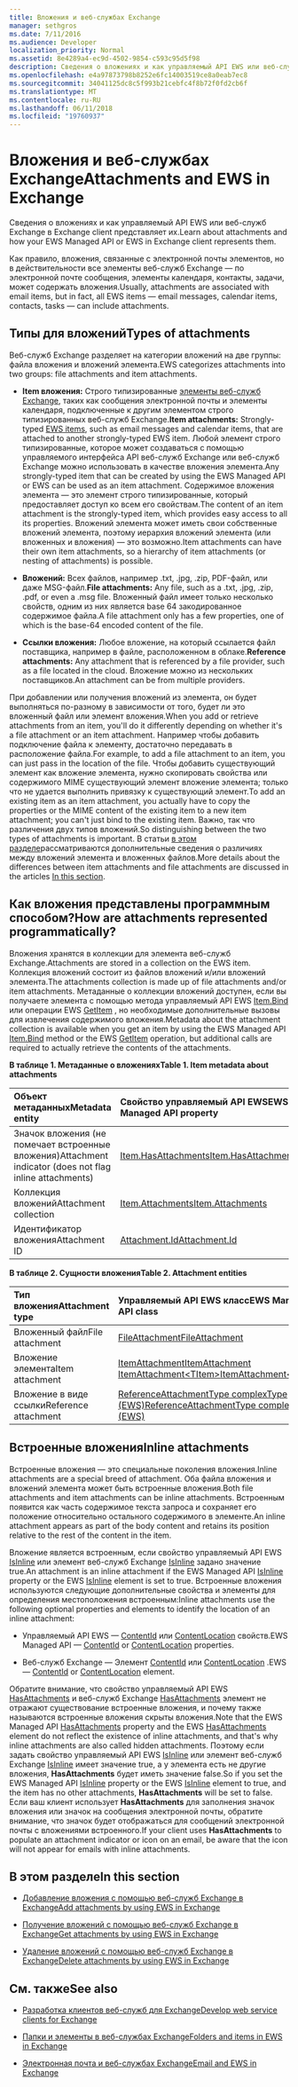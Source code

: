 ```yaml
---
title: Вложения и веб-службах Exchange
manager: sethgros
ms.date: 7/11/2016
ms.audience: Developer
localization_priority: Normal
ms.assetid: 8e4289a4-ec9d-4502-9854-c593c95d5f98
description: Сведения о вложениях и как управляемый API EWS или веб-служб Exchange в Exchange client представляет их.
ms.openlocfilehash: e4a97873798b8252e6fc14003519ce8a0eab7ec8
ms.sourcegitcommit: 34041125dc8c5f993b21cebfc4f8b72f0fd2cb6f
ms.translationtype: MT
ms.contentlocale: ru-RU
ms.lasthandoff: 06/11/2018
ms.locfileid: "19760937"
---
```

# <a name="attachments-and-ews-in-exchange"></a><span data-ttu-id="3a047-103">Вложения и веб-службах Exchange</span><span class="sxs-lookup"><span data-stu-id="3a047-103">Attachments and EWS in Exchange</span></span>

<span data-ttu-id="3a047-104">Сведения о вложениях и как управляемый API EWS или веб-служб Exchange в Exchange client представляет их.</span><span class="sxs-lookup"><span data-stu-id="3a047-104">Learn about attachments and how your EWS Managed API or EWS in Exchange client represents them.</span></span>
  
<span data-ttu-id="3a047-105">Как правило, вложения, связанные с электронной почты элементов, но в действительности все элементы веб-служб Exchange — по электронной почте сообщения, элементы календаря, контакты, задачи, может содержать вложения.</span><span class="sxs-lookup"><span data-stu-id="3a047-105">Usually, attachments are associated with email items, but in fact, all EWS items — email messages, calendar items, contacts, tasks — can include attachments.</span></span>
  
## <a name="types-of-attachments"></a><span data-ttu-id="3a047-106">Типы для вложений</span><span class="sxs-lookup"><span data-stu-id="3a047-106">Types of attachments</span></span>

<span data-ttu-id="3a047-107">Веб-служб Exchange разделяет на категории вложений на две группы: файла вложения и вложений элемента.</span><span class="sxs-lookup"><span data-stu-id="3a047-107">EWS categorizes attachments into two groups: file attachments and item attachments.</span></span>
  
- <span data-ttu-id="3a047-108">**Item вложения:** Строго типизированные [элементы веб-служб Exchange](folders-and-items-in-ews-in-exchange.md), таких как сообщения электронной почты и элементы календаря, подключенные к другим элементом строго типизированных веб-служб Exchange.</span><span class="sxs-lookup"><span data-stu-id="3a047-108">**Item attachments:** Strongly-typed [EWS items](folders-and-items-in-ews-in-exchange.md), such as email messages and calendar items, that are attached to another strongly-typed EWS item.</span></span> <span data-ttu-id="3a047-109">Любой элемент строго типизированные, которое может создаваться с помощью управляемого интерфейса API веб-служб Exchange или веб-служб Exchange можно использовать в качестве вложения элемента.</span><span class="sxs-lookup"><span data-stu-id="3a047-109">Any strongly-typed item that can be created by using the EWS Managed API or EWS can be used as an item attachment.</span></span> <span data-ttu-id="3a047-110">Содержимое вложения элемента — это элемент строго типизированные, который предоставляет доступ ко всем его свойствам.</span><span class="sxs-lookup"><span data-stu-id="3a047-110">The content of an item attachment is the strongly-typed item, which provides easy access to all its properties.</span></span> <span data-ttu-id="3a047-111">Вложений элемента может иметь свои собственные вложений элемента, поэтому иерархия вложений элемента (или вложенных и вложения) — это возможно.</span><span class="sxs-lookup"><span data-stu-id="3a047-111">Item attachments can have their own item attachments, so a hierarchy of item attachments (or nesting of attachments) is possible.</span></span>
    
- <span data-ttu-id="3a047-112">**Вложений:** Всех файлов, например .txt, .jpg, .zip, PDF-файл, или даже MSG-файл.</span><span class="sxs-lookup"><span data-stu-id="3a047-112">**File attachments:** Any file, such as a .txt, .jpg, .zip, .pdf, or even a .msg file.</span></span> <span data-ttu-id="3a047-113">Вложенный файл имеет только несколько свойств, одним из них является base 64 закодированное содержимое файла.</span><span class="sxs-lookup"><span data-stu-id="3a047-113">A file attachment only has a few properties, one of which is the base-64 encoded content of the file.</span></span> 
    
- <span data-ttu-id="3a047-114">**Ссылки вложения:** Любое вложение, на который ссылается файл поставщика, например в файле, расположенном в облаке.</span><span class="sxs-lookup"><span data-stu-id="3a047-114">**Reference attachments:** Any attachment that is referenced by a file provider, such as a file located in the cloud.</span></span> <span data-ttu-id="3a047-115">Вложение можно из нескольких поставщиков.</span><span class="sxs-lookup"><span data-stu-id="3a047-115">An attachment can be from multiple providers.</span></span> 
    
<span data-ttu-id="3a047-116">При добавлении или получения вложений из элемента, он будет выполняться по-разному в зависимости от того, будет ли это вложенный файл или элемент вложения.</span><span class="sxs-lookup"><span data-stu-id="3a047-116">When you add or retrieve attachments from an item, you'll do it differently depending on whether it's a file attachment or an item attachment.</span></span> <span data-ttu-id="3a047-117">Например чтобы добавить подключение файла к элементу, достаточно передавать в расположение файла.</span><span class="sxs-lookup"><span data-stu-id="3a047-117">For example, to add a file attachment to an item, you can just pass in the location of the file.</span></span> <span data-ttu-id="3a047-118">Чтобы добавить существующий элемент как вложение элемента, нужно скопировать свойства или содержимого MIME существующий элемент вложение элемента; только что не удается выполнить привязку к существующий элемент.</span><span class="sxs-lookup"><span data-stu-id="3a047-118">To add an existing item as an item attachment, you actually have to copy the properties or the MIME content of the existing item to a new item attachment; you can't just bind to the existing item.</span></span> <span data-ttu-id="3a047-119">Важно, так что различения двух типов вложений.</span><span class="sxs-lookup"><span data-stu-id="3a047-119">So distinguishing between the two types of attachments is important.</span></span> <span data-ttu-id="3a047-120">В статьи [в этом разделе](#bk_inthissection)рассматриваются дополнительные сведения о различиях между вложений элемента и вложенных файлов.</span><span class="sxs-lookup"><span data-stu-id="3a047-120">More details about the differences between item attachments and file attachments are discussed in the articles [In this section](#bk_inthissection).</span></span>
  
## <a name="how-are-attachments-represented-programmatically"></a><span data-ttu-id="3a047-121">Как вложения представлены программным способом?</span><span class="sxs-lookup"><span data-stu-id="3a047-121">How are attachments represented programmatically?</span></span>

<span data-ttu-id="3a047-122">Вложения хранятся в коллекции для элемента веб-служб Exchange.</span><span class="sxs-lookup"><span data-stu-id="3a047-122">Attachments are stored in a collection on the EWS item.</span></span> <span data-ttu-id="3a047-123">Коллекция вложений состоит из файлов вложений и/или вложений элемента.</span><span class="sxs-lookup"><span data-stu-id="3a047-123">The attachments collection is made up of file attachments and/or item attachments.</span></span> <span data-ttu-id="3a047-124">Метаданные о коллекции вложений доступен, если вы получаете элемента с помощью метода управляемый API EWS [Item.Bind](http://msdn.microsoft.com/en-us/library/microsoft.exchange.webservices.data.item.bind%28v=exchg.80%29.aspx) или операции EWS [GetItem](http://msdn.microsoft.com/library/e3590b8b-c2a7-4dad-a014-6360197b68e4%28Office.15%29.aspx) , но необходимые дополнительные вызовы для извлечения содержимого вложения.</span><span class="sxs-lookup"><span data-stu-id="3a047-124">Metadata about the attachment collection is available when you get an item by using the EWS Managed API [Item.Bind](http://msdn.microsoft.com/en-us/library/microsoft.exchange.webservices.data.item.bind%28v=exchg.80%29.aspx) method or the EWS [GetItem](http://msdn.microsoft.com/library/e3590b8b-c2a7-4dad-a014-6360197b68e4%28Office.15%29.aspx) operation, but additional calls are required to actually retrieve the contents of the attachments.</span></span> 
  
<span data-ttu-id="3a047-125">**В таблице 1. Метаданные о вложениях**</span><span class="sxs-lookup"><span data-stu-id="3a047-125">**Table 1. Item metadata about attachments**</span></span>

|<span data-ttu-id="3a047-126">**Объект метаданных**</span><span class="sxs-lookup"><span data-stu-id="3a047-126">**Metadata entity**</span></span>|<span data-ttu-id="3a047-127">**Свойство управляемый API EWS**</span><span class="sxs-lookup"><span data-stu-id="3a047-127">**EWS Managed API property**</span></span>|<span data-ttu-id="3a047-128">**Элемент веб-служб Exchange**</span><span class="sxs-lookup"><span data-stu-id="3a047-128">**EWS element**</span></span>|
|:-----|:-----|:-----|
|<span data-ttu-id="3a047-129">Значок вложения (не помечает встроенные вложения)</span><span class="sxs-lookup"><span data-stu-id="3a047-129">Attachment indicator (does not flag inline attachments)</span></span>  <br/> |[<span data-ttu-id="3a047-130">Item.HasAttachments</span><span class="sxs-lookup"><span data-stu-id="3a047-130">Item.HasAttachments</span></span>](http://msdn.microsoft.com/en-us/library/microsoft.exchange.webservices.data.item.hasattachments%28v=exchg.80%29.aspx) <br/> |[<span data-ttu-id="3a047-131">HasAttachments</span><span class="sxs-lookup"><span data-stu-id="3a047-131">HasAttachments</span></span>](http://msdn.microsoft.com/library/538b7a85-11d7-4daa-8458-09b540760e8b%28Office.15%29.aspx) <br/> |
|<span data-ttu-id="3a047-132">Коллекция вложений</span><span class="sxs-lookup"><span data-stu-id="3a047-132">Attachment collection</span></span>  <br/> |[<span data-ttu-id="3a047-133">Item.Attachments</span><span class="sxs-lookup"><span data-stu-id="3a047-133">Item.Attachments</span></span>](http://msdn.microsoft.com/en-us/library/microsoft.exchange.webservices.data.item.attachments%28v=exchg.80%29.aspx) <br/> |[<span data-ttu-id="3a047-134">Вложения</span><span class="sxs-lookup"><span data-stu-id="3a047-134">Attachments</span></span>](http://msdn.microsoft.com/library/b470e614-34bb-44f0-8790-7ddbdcbbd29d%28Office.15%29.aspx) <br/> |
|<span data-ttu-id="3a047-135">Идентификатор вложения</span><span class="sxs-lookup"><span data-stu-id="3a047-135">Attachment ID</span></span>  <br/> |[<span data-ttu-id="3a047-136">Attachment.Id</span><span class="sxs-lookup"><span data-stu-id="3a047-136">Attachment.Id</span></span>](http://msdn.microsoft.com/en-us/library/microsoft.exchange.webservices.data.attachment.id%28v=exchg.80%29.aspx) <br/> |[<span data-ttu-id="3a047-137">Идентификатора вложения AttachmentId</span><span class="sxs-lookup"><span data-stu-id="3a047-137">AttachmentId</span></span>](http://msdn.microsoft.com/library/55a5fd77-60d1-40fa-8144-770600cedc6a%28Office.15%29.aspx) <br/> |
   
<span data-ttu-id="3a047-138">**В таблице 2. Сущности вложения**</span><span class="sxs-lookup"><span data-stu-id="3a047-138">**Table 2. Attachment entities**</span></span>

|<span data-ttu-id="3a047-139">**Тип вложения**</span><span class="sxs-lookup"><span data-stu-id="3a047-139">**Attachment type**</span></span>|<span data-ttu-id="3a047-140">**Управляемый API EWS класс**</span><span class="sxs-lookup"><span data-stu-id="3a047-140">**EWS Managed API class**</span></span>|<span data-ttu-id="3a047-141">**Элемент веб-служб Exchange**</span><span class="sxs-lookup"><span data-stu-id="3a047-141">**EWS element**</span></span>|
|:-----|:-----|:-----|
|<span data-ttu-id="3a047-142">Вложенный файл</span><span class="sxs-lookup"><span data-stu-id="3a047-142">File attachment</span></span>  <br/> |[<span data-ttu-id="3a047-143">FileAttachment</span><span class="sxs-lookup"><span data-stu-id="3a047-143">FileAttachment</span></span>](http://msdn.microsoft.com/en-us/library/microsoft.exchange.webservices.data.fileattachment%28v=exchg.80%29.aspx) <br/> |[<span data-ttu-id="3a047-144">FileAttachment</span><span class="sxs-lookup"><span data-stu-id="3a047-144">FileAttachment</span></span>](http://msdn.microsoft.com/library/3ecea174-73d1-47fd-8917-6065cef1d565%28Office.15%29.aspx) <br/> |
|<span data-ttu-id="3a047-145">Вложение элемента</span><span class="sxs-lookup"><span data-stu-id="3a047-145">Item attachment</span></span>  <br/> |[<span data-ttu-id="3a047-146">ItemAttachment</span><span class="sxs-lookup"><span data-stu-id="3a047-146">ItemAttachment</span></span>](http://msdn.microsoft.com/en-us/library/microsoft.exchange.webservices.data.itemattachment%28v=exchg.80%29.aspx) <br/> [<span data-ttu-id="3a047-147">ItemAttachment\<TItem\></span><span class="sxs-lookup"><span data-stu-id="3a047-147">ItemAttachment\<TItem\></span></span>](http://msdn.microsoft.com/en-us/library/dd635165%28v=exchg.80%29.aspx) <br/> |[<span data-ttu-id="3a047-148">ItemAttachment</span><span class="sxs-lookup"><span data-stu-id="3a047-148">ItemAttachment</span></span>](http://msdn.microsoft.com/library/089ee599-f45e-46f5-a18a-5cfb3d2851ff%28Office.15%29.aspx) <br/> |
|<span data-ttu-id="3a047-149">Вложение в виде ссылки</span><span class="sxs-lookup"><span data-stu-id="3a047-149">Reference attachment</span></span>  <br/> |[<span data-ttu-id="3a047-150">ReferenceAttachmentType complexType (EWS)</span><span class="sxs-lookup"><span data-stu-id="3a047-150">ReferenceAttachmentType complexType (EWS)</span></span>](http://msdn.microsoft.com/library/18bfa012-e903-d7f3-528a-31ccceb65463%28Office.15%29.aspx) <br/> |[<span data-ttu-id="3a047-151">ReferenceAttachment</span><span class="sxs-lookup"><span data-stu-id="3a047-151">ReferenceAttachment</span></span>](http://msdn.microsoft.com/library/b9bde862-6b75-4a81-8033-00a47be4dc2f%28Office.15%29.aspx) <br/> |
   
## <a name="inline-attachments"></a><span data-ttu-id="3a047-152">Встроенные вложения</span><span class="sxs-lookup"><span data-stu-id="3a047-152">Inline attachments</span></span>

<span data-ttu-id="3a047-153">Встроенные вложения — это специальные поколения вложения.</span><span class="sxs-lookup"><span data-stu-id="3a047-153">Inline attachments are a special breed of attachment.</span></span> <span data-ttu-id="3a047-154">Оба файла вложения и вложений элемента может быть встроенные вложения.</span><span class="sxs-lookup"><span data-stu-id="3a047-154">Both file attachments and item attachments can be inline attachments.</span></span> <span data-ttu-id="3a047-155">Встроенным появится как часть содержимое текста запроса и сохраняет его положение относительно остального содержимого в элементе.</span><span class="sxs-lookup"><span data-stu-id="3a047-155">An inline attachment appears as part of the body content and retains its position relative to the rest of the content in the item.</span></span> 
  
<span data-ttu-id="3a047-156">Вложение является встроенным, если свойство управляемый API EWS [IsInline](http://msdn.microsoft.com/en-us/library/microsoft.exchange.webservices.data.attachment.isinline%28v=exchg.80%29.aspx) или элемент веб-служб Exchange [IsInline](http://msdn.microsoft.com/library/5e7712c8-372a-4a16-be64-360c5ff3961a%28Office.15%29.aspx) задано значение true.</span><span class="sxs-lookup"><span data-stu-id="3a047-156">An attachment is an inline attachment if the EWS Managed API [IsInline](http://msdn.microsoft.com/en-us/library/microsoft.exchange.webservices.data.attachment.isinline%28v=exchg.80%29.aspx) property or the EWS [IsInline](http://msdn.microsoft.com/library/5e7712c8-372a-4a16-be64-360c5ff3961a%28Office.15%29.aspx) element is set to true.</span></span> <span data-ttu-id="3a047-157">Встроенные вложения используются следующие дополнительные свойства и элементы для определения местоположения встроенным:</span><span class="sxs-lookup"><span data-stu-id="3a047-157">Inline attachments use the following optional properties and elements to identify the location of an inline attachment:</span></span> 
  
- <span data-ttu-id="3a047-158">Управляемый API EWS — [ContentId](http://msdn.microsoft.com/en-us/library/microsoft.exchange.webservices.data.attachment.contentid%28v=exchg.80%29.aspx) или [ContentLocation](http://msdn.microsoft.com/en-us/library/microsoft.exchange.webservices.data.attachment.contentlocation%28v=exchg.80%29.aspx) свойств.</span><span class="sxs-lookup"><span data-stu-id="3a047-158">EWS Managed API — [ContentId](http://msdn.microsoft.com/en-us/library/microsoft.exchange.webservices.data.attachment.contentid%28v=exchg.80%29.aspx) or [ContentLocation](http://msdn.microsoft.com/en-us/library/microsoft.exchange.webservices.data.attachment.contentlocation%28v=exchg.80%29.aspx) properties.</span></span> 
    
- <span data-ttu-id="3a047-159">Веб-служб Exchange — Элемент [ContentId](http://msdn.microsoft.com/library/bc59100d-6079-414b-a6e0-7c15feaa3184%28Office.15%29.aspx) или [ContentLocation](http://msdn.microsoft.com/library/d91cf587-24e3-4c13-8784-5ca29787cca7%28Office.15%29.aspx) .</span><span class="sxs-lookup"><span data-stu-id="3a047-159">EWS — [ContentId](http://msdn.microsoft.com/library/bc59100d-6079-414b-a6e0-7c15feaa3184%28Office.15%29.aspx) or [ContentLocation](http://msdn.microsoft.com/library/d91cf587-24e3-4c13-8784-5ca29787cca7%28Office.15%29.aspx) element.</span></span> 
    
<span data-ttu-id="3a047-160">Обратите внимание, что свойство управляемый API EWS [HasAttachments](http://msdn.microsoft.com/en-us/library/microsoft.exchange.webservices.data.item.hasattachments%28v=exchg.80%29.aspx) и веб-служб Exchange [HasAttachments](http://msdn.microsoft.com/library/538b7a85-11d7-4daa-8458-09b540760e8b%28Office.15%29.aspx) элемент не отражают существование встроенные вложения, и почему также называются встроенные вложения скрыты вложения.</span><span class="sxs-lookup"><span data-stu-id="3a047-160">Note that the EWS Managed API [HasAttachments](http://msdn.microsoft.com/en-us/library/microsoft.exchange.webservices.data.item.hasattachments%28v=exchg.80%29.aspx) property and the EWS [HasAttachments](http://msdn.microsoft.com/library/538b7a85-11d7-4daa-8458-09b540760e8b%28Office.15%29.aspx) element do not reflect the existence of inline attachments, and that's why inline attachments are also called hidden attachments.</span></span> <span data-ttu-id="3a047-161">Поэтому если задать свойство управляемый API EWS [IsInline](http://msdn.microsoft.com/en-us/library/microsoft.exchange.webservices.data.attachment.isinline%28v=exchg.80%29.aspx) или элемент веб-служб Exchange [IsInline](http://msdn.microsoft.com/library/5e7712c8-372a-4a16-be64-360c5ff3961a%28Office.15%29.aspx) имеет значение true, а у элемента есть не другие вложения, **HasAttachments** будет иметь значение false.</span><span class="sxs-lookup"><span data-stu-id="3a047-161">So if you set the EWS Managed API [IsInline](http://msdn.microsoft.com/en-us/library/microsoft.exchange.webservices.data.attachment.isinline%28v=exchg.80%29.aspx) property or the EWS [IsInline](http://msdn.microsoft.com/library/5e7712c8-372a-4a16-be64-360c5ff3961a%28Office.15%29.aspx) element to true, and the item has no other attachments, **HasAttachments** will be set to false.</span></span> <span data-ttu-id="3a047-162">Если ваш клиент использует **HasAttachments** для заполнения значок вложения или значок на сообщения электронной почты, обратите внимание, что значок будет отображаться для сообщений электронной почты с вложениями встроенного.</span><span class="sxs-lookup"><span data-stu-id="3a047-162">If your client uses **HasAttachments** to populate an attachment indicator or icon on an email, be aware that the icon will not appear for emails with inline attachments.</span></span> 
  
## <a name="in-this-section"></a><span data-ttu-id="3a047-163">В этом разделе</span><span class="sxs-lookup"><span data-stu-id="3a047-163">In this section</span></span>
<span data-ttu-id="3a047-164"><a name="bk_inthissection"> </a></span><span class="sxs-lookup"><span data-stu-id="3a047-164"></span></span>

- [<span data-ttu-id="3a047-165">Добавление вложения с помощью веб-служб Exchange в Exchange</span><span class="sxs-lookup"><span data-stu-id="3a047-165">Add attachments by using EWS in Exchange</span></span>](how-to-add-attachments-by-using-ews-in-exchange.md)
    
- [<span data-ttu-id="3a047-166">Получение вложений с помощью веб-служб Exchange в Exchange</span><span class="sxs-lookup"><span data-stu-id="3a047-166">Get attachments by using EWS in Exchange</span></span>](how-to-get-attachments-by-using-ews-in-exchange.md)
    
- [<span data-ttu-id="3a047-167">Удаление вложений с помощью веб-служб Exchange в Exchange</span><span class="sxs-lookup"><span data-stu-id="3a047-167">Delete attachments by using EWS in Exchange</span></span>](how-to-delete-attachments-by-using-ews-in-exchange.md)
    
## <a name="see-also"></a><span data-ttu-id="3a047-168">См. также</span><span class="sxs-lookup"><span data-stu-id="3a047-168">See also</span></span>
<span data-ttu-id="3a047-169"><a name="bk_additionalresources"> </a></span><span class="sxs-lookup"><span data-stu-id="3a047-169"></span></span>

- [<span data-ttu-id="3a047-170">Разработка клиентов веб-служб для Exchange</span><span class="sxs-lookup"><span data-stu-id="3a047-170">Develop web service clients for Exchange</span></span>](develop-web-service-clients-for-exchange.md)
    
- [<span data-ttu-id="3a047-171">Папки и элементы в веб-службах Exchange</span><span class="sxs-lookup"><span data-stu-id="3a047-171">Folders and items in EWS in Exchange</span></span>](folders-and-items-in-ews-in-exchange.md)
    
- [<span data-ttu-id="3a047-172">Электронная почта и веб-службах Exchange</span><span class="sxs-lookup"><span data-stu-id="3a047-172">Email and EWS in Exchange</span></span>](email-and-ews-in-exchange.md)
    

